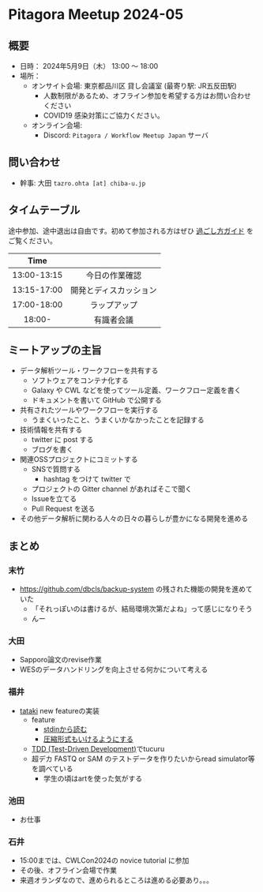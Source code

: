 # Pitagora Meetup 2024-05

## 概要

- 日時： 2024年5月9日（木） 13:00 〜 18:00
- 場所：
  - オンサイト会場: 東京都品川区 貸し会議室 (最寄り駅: JR五反田駅)
    - 人数制限があるため、オフライン参加を希望する方はお問い合わせください
    - COVID19 感染対策にご協力ください。
  - オンライン会場:
    - Discord: `Pitagora / Workflow Meetup Japan` サーバ

## 問い合わせ

- 幹事: 大田 `tazro.ohta [at] chiba-u.jp`

## タイムテーブル

途中参加、途中退出は自由です。初めて参加される方はぜひ [過ごし方ガイド](/events/meetup/whatis) をご覧ください。

|    Time     |                        |
| :---------: | :--------------------: |
| 13:00-13:15 |     今日の作業確認     |
| 13:15-17:00 | 開発とディスカッション |
| 17:00-18:00 |      ラップアップ      |
|   18:00-    |       有識者会議       |

## ミートアップの主旨

- データ解析ツール・ワークフローを共有する
  - ソフトウェアをコンテナ化する
  - Galaxy や CWL などを使ってツール定義、ワークフロー定義を書く
  - ドキュメントを書いて GitHub で公開する
- 共有されたツールやワークフローを実行する
  - うまくいったこと、うまくいかなかったことを記録する
- 技術情報を共有する
  - twitter に post する
  - ブログを書く
- 関連OSSプロジェクトにコミットする
  - SNSで質問する
    - hashtag をつけて twitter で
  - プロジェクトの Gitter channel があればそこで聞く
  - Issueを立てる
  - Pull Request を送る
- その他データ解析に関わる人々の日々の暮らしが豊かになる開発を進める

## まとめ

### 末竹

- https://github.com/dbcls/backup-system の残された機能の開発を進めていた
    - 「それっぽいのは書けるが、結局環境次第だよね」って感じになりそう
    - んー

### 大田

- Sapporo論文のrevise作業
- WESのデータハンドリングを向上させる何かについて考える

### 福井

- [tataki](https://github.com/sapporo-wes/tataki) new featureの実装
    - feature
        - [stdinから読む](https://github.com/sapporo-wes/tataki/issues/2)
        - [圧縮形式もいけるようにする](https://github.com/sapporo-wes/tataki/issues/1)
    - [TDD (Test-Driven Development)](https://t-wada.hatenablog.jp/entry/canon-tdd-by-kent-beck#%E3%82%B9%E3%83%86%E3%83%83%E3%83%971-%E3%83%86%E3%82%B9%E3%83%88%E3%83%AA%E3%82%B9%E3%83%88)でtucuru
    - 超デカ FASTQ or SAM のテストデータを作りたいからread simulator等を調べている
        - 学生の頃はartを使った気がする

### 池田

- お仕事


### 石井

- 15:00までは、CWLCon2024の novice tutorial に参加
- その後、オフライン会場で作業
- 来週オランダなので、進められるところは進める必要あり。。。
